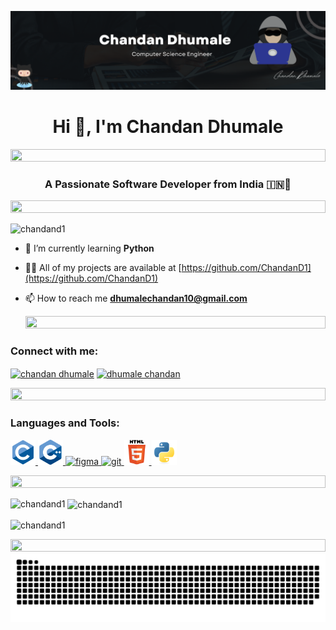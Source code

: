 ![logo](https://github.com/ChandanD1/ChandanD1/blob/main/GItHub_Banner/Black%20Minimal%20Business%20Personal%20Profile%20Linkedin%20Banner.png)

<h1 align="center">Hi 👋, I'm Chandan Dhumale</h1>
<div align="left">
    <div align="left">
  <img src="https://i.imgur.com/dBaSKWF.gif" height="20" width="100%">
</div>
<h3 align="center">A Passionate Software Developer from India 🇮🇳🚀</h3>

<div align="left">
    <div align="left">
  <img src="https://i.imgur.com/dBaSKWF.gif" height="20" width="100%">
</div>


<p align="left"> <img src="https://komarev.com/ghpvc/?username=chandand1&label=Profile%20views&color=0e75b6&style=flat" alt="chandand1" /> </p>

- 🌱 I’m currently learning **Python**

- 👨‍💻 All of my projects are available at [https://github.com/ChandanD1](https://github.com/ChandanD1)

- 📫 How to reach me **dhumalechandan10@gmail.com**

  <div align="left">
    <div align="left">
  <img src="https://i.imgur.com/dBaSKWF.gif" height="20" width="100%">
</div>

<h3 align="left">Connect with me:</h3>
<p align="left">
<a href="https://linkedin.com/in/chandan dhumale" target="blank"><img align="center" src="https://raw.githubusercontent.com/rahuldkjain/github-profile-readme-generator/master/src/images/icons/Social/linked-in-alt.svg" alt="chandan dhumale" height="30" width="40" /></a>
<a href="https://www.hackerearth.com/dhumale chandan" target="blank"><img align="center" src="https://raw.githubusercontent.com/rahuldkjain/github-profile-readme-generator/master/src/images/icons/Social/hackerearth.svg" alt="dhumale chandan" height="30" width="40" /></a>
</p>

<div align="left">
    <div align="left">
  <img src="https://i.imgur.com/dBaSKWF.gif" height="20" width="100%">
</div>

<h3 align="left">Languages and Tools:</h3>
<p align="left"> <a href="https://www.cprogramming.com/" target="_blank" rel="noreferrer"> <img src="https://raw.githubusercontent.com/devicons/devicon/master/icons/c/c-original.svg" alt="c" width="40" height="40"/> </a> <a href="https://www.w3schools.com/cpp/" target="_blank" rel="noreferrer"> <img src="https://raw.githubusercontent.com/devicons/devicon/master/icons/cplusplus/cplusplus-original.svg" alt="cplusplus" width="40" height="40"/> </a> <a href="https://www.figma.com/" target="_blank" rel="noreferrer"> <img src="https://www.vectorlogo.zone/logos/figma/figma-icon.svg" alt="figma" width="40" height="40"/> </a> <a href="https://git-scm.com/" target="_blank" rel="noreferrer"> <img src="https://www.vectorlogo.zone/logos/git-scm/git-scm-icon.svg" alt="git" width="40" height="40"/> </a> <a href="https://www.w3.org/html/" target="_blank" rel="noreferrer"> <img src="https://raw.githubusercontent.com/devicons/devicon/master/icons/html5/html5-original-wordmark.svg" alt="html5" width="40" height="40"/> </a> <a href="https://www.python.org" target="_blank" rel="noreferrer"> <img src="https://raw.githubusercontent.com/devicons/devicon/master/icons/python/python-original.svg" alt="python" width="40" height="40"/> </a> </p>

<div align="left">
    <div align="left">
  <img src="https://i.imgur.com/dBaSKWF.gif" height="20" width="100%">
</div>

<p><img align="left" src="https://github-readme-stats.vercel.app/api/top-langs?username=chandand1&show_icons=true&locale=en&layout=compact" alt="chandand1" /></p>

<p>&nbsp;<img align="center" src="https://github-readme-stats.vercel.app/api?username=chandand1&show_icons=true&locale=en" alt="chandand1" /></p>

<p><img align="center" src="https://github-readme-streak-stats.herokuapp.com/?user=chandand1&" alt="chandand1" /></p>

<div align="left">
    <div align="left">
  <img src="https://i.imgur.com/dBaSKWF.gif" height="20" width="100%">
</div>

<img alt="snake eating my contributions" src="https://raw.githubusercontent.com/salesp07/salesp07/output/github-contribution-grid-snake.svg" />
